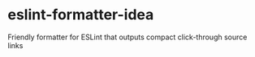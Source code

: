 # eslint-formatter-idea
Friendly formatter for ESLint that outputs compact click-through source links
